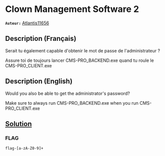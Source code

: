 # Clown Management Software 2
**`Auteur:`** [Atlantis11656](https://github.com/MassinissaDjellouli)

## Description (Français)
Serait tu également capable d'obtenir le mot de passe de l'administrateur ?

Assure toi de toujours lancer CMS-PRO_BACKEND.exe quand tu roule le CMS-PRO_CLIENT.exe
## Description (English)
Would you also be able to get the administrator's password?

Make sure to always run CMS-PRO_BACKEND.exe when you run CMS-PRO_CLIENT.exe
## [Solution](./Solution/WRITEUP.MD)

### FLAG
`flag-[a-zA-Z0-9]+`